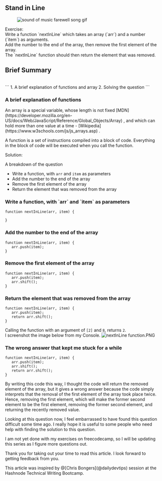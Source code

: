 ## Stand in Line

<figure>
<img src="https://media.giphy.com/media/M76XI0UYkJkys/giphy.gif" alt="sound of music farewell song gif">
</figure>
Exercise: <br>
Write a function `nextInLine` which takes an array (`arr`) and a number (`item`) as arguments.<br>
Add the number to the end of the array, then remove the first element of the array.<br>
The `nextInLine` function should then return the element that was removed.<br>
<h2>Brief Summary</h2><br>
```
1. A brief explanation of functions and array
2. Solving the question
``` 
<h3>A brief explanation of functions</h3>
<p>An array is a special variable, whose length is not fixed [MDN](https://developer.mozilla.org/en-US/docs/Web/JavaScript/Reference/Global_Objects/Array) , and which can hold more than one value at a time - [Wikipedia](https://www.w3schools.com/js/js_arrays.asp) .</p>
<p>A function is a set of instructions compiled into a block of code. Everything in the block of code will be executed when you call the function.</p>
Solution:<br>

A breakdown of the question<br>
- Write a function, with `arr` and `item` as parameters<br>
- Add the number to the end of the array<br>
- Remove the first element of the array<br>
- Return the element that was removed from the array<br>
<h3>Write a function, with `arr` and `item` as parameters</h3>

```
function nextInLine(arr, item) {

}
``` 
<h3>Add the number to the end of the array</h3>

```
function nextInLine(arr, item) { 
   arr.push(item);
}
``` 
<h3>Remove the first element of the array</h3>

```
function nextInLine(arr, item) { 
   arr.push(item);
   arr.shift();
}
``` 
<h3>Return the element that was removed from the array</h3>

```
function nextInLine(arr, item) { 
   arr.push(item);
   return arr.shift();
}
``` 
Calling the function with an argument of `[2]` and `8`, returns `2`.<br>
I screenshot the image below from my Console.
![nextInLine function.PNG](https://cdn.hashnode.com/res/hashnode/image/upload/v1605277557103/aGEC2rzLA.png)

<h3>The wrong answer that kept me stuck for a while</h3>

```
function nextInLine(arr, item) { 
   arr.push(item);
   arr.shift();
   return arr.shift();
}
``` 
<p>By writing this code this way, I thought the code will return the removed element of the array, but it gives a wrong answer because the code simply interprets that the removal of the first element of the array took place twice. Hence, removing the first element, which will make the former second element to be the first element, removing the former second element, and returning the recently removed value.</p>
<p>Looking at this question now, I feel embarrassed to have found this question difficult some time ago. I really hope it is useful to some people who need help with finding the solution to this question.</p>
<p>I am not yet done with my exercises on freecodecamp, so I will be updating this series as I figure more questions out.</p>
<p>Thank you for taking out your time to read this article. I look forward to getting feedback from you.</p>
<p>This article was inspired by @[Chris Bongers](@dailydevtips) session at the Hashnode Technical Writing Bootcamp.</p>
